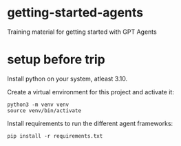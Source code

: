 # getting-started-agents
Training material for getting started with GPT Agents

# setup before trip

Install python on your system, atleast 3.10.

Create a virtual environment for this project and activate it:

```
python3 -m venv venv
source venv/bin/activate
```

Install requirements to run the different agent frameworks:

```
pip install -r requirements.txt
```

